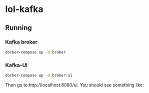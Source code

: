 # lol-kafka

## Running

### Kafka broker

```bash
docker-compose up -d broker
```

### Kafka-UI

```bash
docker-compose up -d broker-ui
```

Then go to http://localhost:8080/ui. You should see something like: